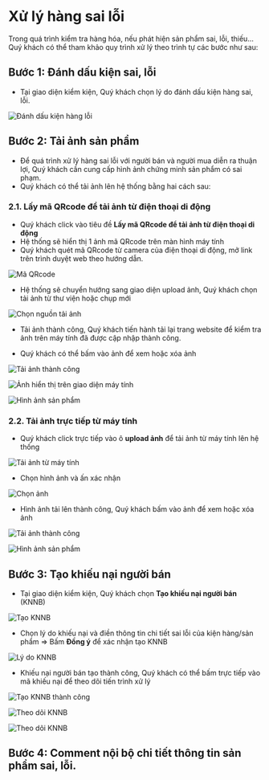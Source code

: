 # Xử lý hàng sai lỗi
Trong quá trình kiểm tra hàng hóa, nếu phát hiện sản phẩm sai, lỗi, thiếu... Quý khách có thể tham khảo quy trình xử lý theo trình tự các bước như sau:

## Bước 1: Đánh dấu kiện sai, lỗi
- Tại giao diện kiểm kiện, Quý khách chọn lý do đánh dấu kiện hàng sai, lỗi.

![Đánh dấu kiện hàng lỗi](https://user-images.githubusercontent.com/73226975/162709449-9cb74bdb-f7cf-4264-bd70-e6ffa383dd48.png)

## Bước 2: Tải ảnh sản phẩm

- Để quá trình xử lý hàng sai lỗi với người bán và người mua diễn ra thuận lợi, Quý khách cần cung cấp hình ảnh chứng minh sản phẩm có sai phạm.
- Quý khách có thể tải ảnh lên hệ thống bằng hai cách sau:

### 2.1. Lấy mã QRcode để tải ảnh từ điện thoại di động

- Quý khách click vào tiêu đề **Lấy mã QRcode để tải ảnh từ điện thoại di động**
- Hệ thống sẽ hiển thị 1 ảnh mã QRcode trên màn hình máy tính
- Quý khách quét mã QRcode từ camera của điện thoại di động, mở link trên trình duyệt web theo hướng dẫn.

![Mã QRcode](https://user-images.githubusercontent.com/73226975/162710968-ac6bc00d-13d6-46e9-8128-0b59b2a00334.png)

- Hệ thống sẽ chuyển hướng sang giao diện upload ảnh, Quý khách chọn tải ảnh từ thư viện hoặc chụp mới

![Chọn nguồn tải ảnh](https://user-images.githubusercontent.com/73226975/162712968-04dfb24e-7c10-4f0e-a03d-0bc63148f27c.jpeg)

- Tải ảnh thành công, Quý khách tiến hành tải lại trang website để kiểm tra ảnh trên máy tính đã được cập nhập thành công.

- Quý khách có thể bấm vào ảnh để xem hoặc xóa ảnh

![Tải ảnh thành công](https://user-images.githubusercontent.com/73226975/162712976-73e24bb5-b290-4507-aa9b-88f518c2c519.jpeg)

![Ảnh hiển thị trên giao diện máy tính](https://user-images.githubusercontent.com/73226975/162713313-78856c1a-ffb4-4689-b752-89f89e57ce34.png)

![Hình ảnh sản phẩm](https://user-images.githubusercontent.com/73226975/162715182-a0c04d86-6e13-4400-9d99-ea5b8fb4af28.png)


### 2.2. Tải ảnh trực tiếp từ máy tính
- Quý khách click trực tiếp vào ô **upload ảnh** để tải ảnh từ máy tính lên hệ thống

![Tải ảnh từ máy tính](https://user-images.githubusercontent.com/73226975/162714281-dcede82f-bc4f-47f5-9e63-6998d0c82a32.png)

- Chọn hình ảnh và ấn xác nhận

![Chọn ảnh](https://user-images.githubusercontent.com/73226975/162714545-8e01b56f-ccd8-42ea-8be4-e627901afa8b.png)

- Hình ảnh tải lên thành công, Quý khách bấm vào ảnh để xem hoặc xóa ảnh

![Tải ảnh thành công](https://user-images.githubusercontent.com/73226975/162714919-27a22b08-723f-4916-a23c-39fed1095fc6.png)

![Hình ảnh sản phẩm](https://user-images.githubusercontent.com/73226975/162715182-a0c04d86-6e13-4400-9d99-ea5b8fb4af28.png)


## Bước 3: Tạo khiếu nại người bán
- Tại giao diện kiểm kiện, Quý khách chọn **Tạo khiếu nại người bán** (KNNB)

![Tạo KNNB](https://user-images.githubusercontent.com/73226975/162716117-fb570e63-0172-4254-8909-0e7c804f0b55.png)

- Chọn lý do khiếu nại và điền thông tin chi tiết sai lỗi của kiện hàng/sản phẩm => Bấm **Đồng ý** để xác nhận tạo KNNB

![Lý do KNNB](https://user-images.githubusercontent.com/73226975/162716505-13008daf-19ba-48b7-8006-2648f29181a0.png)

- Khiếu nại người bán tạo thành công, Quý khách có thể bấm trực tiếp vào mã khiếu nại để theo dõi tiến trình xử lý

![Tạo KNNB thành công](https://user-images.githubusercontent.com/73226975/162716565-e3e5cfc3-de49-4bed-9d18-22148efcba14.png)

![Theo dõi KNNB](https://user-images.githubusercontent.com/73226975/162717011-dca5280a-4f9c-41d1-abde-3f15b34e9145.png)

![Theo dõi KNNB](https://user-images.githubusercontent.com/73226975/162720037-41af5daf-0d0b-446d-a135-dee4798de20e.png)

## Bước 4: Comment nội bộ chi tiết thông tin sản phẩm sai, lỗi.

